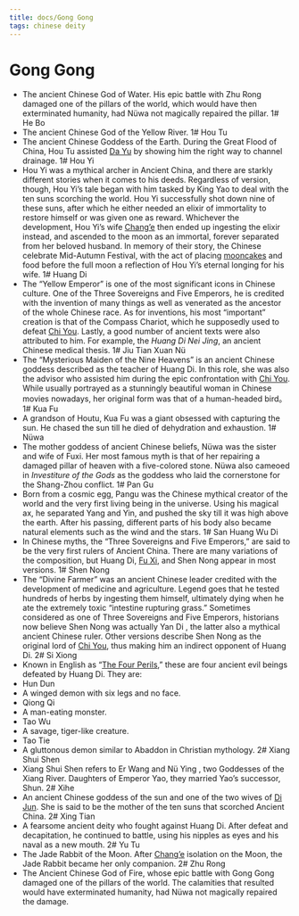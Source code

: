 ```yaml
---
title: docs/Gong Gong
tags: chinese deity
---
```


# Gong Gong 
- The ancient Chinese God of Water. His epic battle with Zhu Rong damaged one of the pillars of the world, which would have then exterminated humanity, had Nüwa not magically repaired the pillar.
1# He Bo 
- The ancient Chinese God of the Yellow River.
1# Hou Tu 
- The ancient Chinese Goddess of the Earth. During the Great Flood of China, Hou Tu assisted [Da Yu](Da%20Yu.md) by showing him the right way to channel drainage.
1# Hou Yi 
- Hou Yi was a mythical archer in Ancient China, and there are starkly different stories when it comes to his deeds. Regardless of version, though, Hou Yi’s tale began with him tasked by King Yao to deal with the ten suns scorching the world. Hou Yi successfully shot down nine of these suns, after which he either needed an elixir of immortality to restore himself or was given one as reward. Whichever the development, Hou Yi’s wife [Chang’e](Chang’e.md) then ended up ingesting the elixir instead, and ascended to the moon as an immortal, forever separated from her beloved husband. In memory of their story, the Chinese celebrate Mid-Autumn Festival, with the act of placing [mooncakes](https://delishably.com/world-cuisine/mooncake-facts) and food before the full moon a reflection of Hou Yi’s eternal longing for his wife.
1# Huang Di 
- The “Yellow Emperor” is one of the most significant icons in Chinese culture. One of the Three Sovereigns and Five Emperors, he is credited with the invention of many things as well as venerated as the ancestor of the whole Chinese race. As for inventions, his most “important” creation is that of the Compass Chariot, which he supposedly used to defeat [Chi You](Chi%20You.md). Lastly, a good number of ancient texts were also attributed to him. For example, the _Huang Di Nei Jing_, an ancient Chinese medical thesis.
1# Jiu Tian Xuan Nü 
- The “Mysterious Maiden of the Nine Heavens” is an ancient Chinese goddess described as the teacher of Huang Di. In this role, she was also the advisor who assisted him during the epic confrontation with [Chi You](Chi%20You.md). While usually portrayed as a stunningly beautiful woman in Chinese movies nowadays, her original form was that of a human-headed bird。
1# Kua Fu 
- A grandson of Houtu, Kua Fu was a giant obsessed with capturing the sun. He chased the sun till he died of dehydration and exhaustion.
1# Nüwa 
- The mother goddess of ancient Chinese beliefs, Nüwa was the sister and wife of Fuxi. Her most famous myth is that of her repairing a damaged pillar of heaven with a five-colored stone. Nüwa also cameoed in _Investiture of the Gods_ as the goddess who laid the cornerstone for the Shang-Zhou conflict.
1# Pan Gu 
- Born from a cosmic egg, Pangu was the Chinese mythical creator of the world and the very first living being in the universe. Using his magical ax, he separated Yang and Yin, and pushed the sky till it was high above the earth. After his passing, different parts of his body also became natural elements such as the wind and the stars.
1# San Huang Wu Di 
- In Chinese myths, the “Three Sovereigns and Five Emperors,” are said to be the very first rulers of Ancient China. There are many variations of the composition, but Huang Di, [Fu Xi](Fu%20Xi.md), and Shen Nong appear in most versions.
1# Shen Nong 
- The “Divine Farmer” was an ancient Chinese leader credited with the development of medicine and agriculture. Legend goes that he tested hundreds of herbs by ingesting them himself, ultimately dying when he ate the extremely toxic “intestine rupturing grass.” Sometimes considered as one of Three Sovereigns and Five Emperors, historians now believe Shen Nong was actually Yan Di , the latter also a mythical ancient Chinese ruler. Other versions describe Shen Nong as the original lord of [Chi You](Chi%20You.md), thus making him an indirect opponent of Huang Di.
2# Si Xiong 
- Known in English as “[The Four Perils](https://owlcation.com/humanities/88-Chinese-Legendary-Creatures),” these are four ancient evil beings defeated by Huang Di. They are:
-  Hun Dun 
- A winged demon with six legs and no face.
-  Qiong Qi 
- A man-eating monster.
-  Tao Wu 
- A savage, tiger-like creature.
-  Tao Tie 
- A gluttonous demon similar to Abaddon in Christian mythology.
2# Xiang Shui Shen 
- Xiang Shui Shen refers to Er Wang  and Nü Ying , two Goddesses of the Xiang River. Daughters of Emperor Yao, they married Yao’s successor, Shun.
2# Xihe 
- An ancient Chinese goddess of the sun and one of the two wives of [Di Jun](Di%20Jun.md). She is said to be the mother of the ten suns that scorched Ancient China.
2# Xing Tian 
- A fearsome ancient deity who fought against Huang Di. After defeat and decapitation, he continued to battle, using his nipples as eyes and his naval as a new mouth.
2# Yu Tu 
- The Jade Rabbit of the Moon. After [Chang’e](Chang’e.md) isolation on the Moon, the Jade Rabbit became her only companion.
2# Zhu Rong 
- The Ancient Chinese God of Fire, whose epic battle with Gong Gong damaged one of the pillars of the world. The calamities that resulted would have exterminated humanity, had Nüwa not magically repaired the damage.